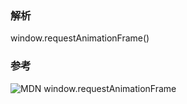 ### 解析  
window.requestAnimationFrame()


### 参考  
![MDN window.requestAnimationFrame](https://developer.mozilla.org/zh-CN/docs/Web/API/window/requestAnimationFrame)